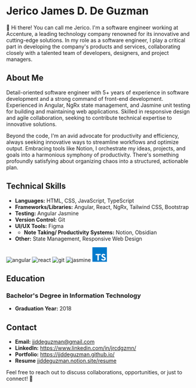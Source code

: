 # Jerico James D. De Guzman

👋 Hi there! You can call me Jerico. I'm a software engineer working at Accenture, a leading technology company renowned for its innovative and cutting-edge solutions. In my role as a software engineer, I play a critical part in developing the company's products and services, collaborating closely with a talented team of developers, designers, and project managers.

## About Me

Detail-oriented software engineer with 5+ years of experience in software development and a strong command of front-end development. Experienced in Angular, NgRx state management, and Jasmine unit testing for building and maintaining web applications. Skilled in responsive design and agile collaboration, seeking to contribute technical expertise to innovative solutions.

Beyond the code, I'm an avid advocate for productivity and efficiency, always seeking innovative ways to streamline workflows and optimize output. Embracing tools like Notion, I orchestrate my ideas, projects, and goals into a harmonious symphony of productivity. There's something profoundly satisfying about organizing chaos into a structured, actionable plan.


## Technical Skills

* **Languages:** HTML, CSS, JavaScript, TypeScript
* **Frameworks/Libraries:** Angular, React, NgRx, Tailwind CSS, Bootstrap
* **Testing:** Angular Jasmine
* **Version Control:** Git
* **UI/UX Tools:** Figma
* * **Note Taking/ Productivity Systems:** Notion, Obsidian
* **Other:** State Management, Responsive Web Design

<p align="left">
</p>

<p align="left">
    <img
      src="https://angular.io/assets/images/logos/angular/angular.svg"
      alt="angular"
      width="40"
      height="40"
    />
        <img
      src="https://logos-download.com/wp-content/uploads/2016/09/React_logo_logotype_emblem.png"
      alt="react"
      width="40"
      height="40"
    /> 
    <img
      src="https://www.vectorlogo.zone/logos/git-scm/git-scm-icon.svg"
      alt="git"
      width="40"
      height="40"
    /> 
    <img
      src="https://www.vectorlogo.zone/logos/jasmine/jasmine-icon.svg"
      alt="jasmine"
      width="40"
      height="40"
    /> 
  <a
    <img
      src="https://raw.githubusercontent.com/devicons/devicon/master/icons/javascript/javascript-original.svg"
      alt="javascript"
      width="40"
      height="40"
    /> 
    <img
      src="https://raw.githubusercontent.com/devicons/devicon/master/icons/typescript/typescript-original.svg"
      alt="typescript"
      width="40"
      height="40"
    /> 
</p>

## Education

### Bachelor's Degree in Information Technology
- **Graduation Year:** 2018
  
## Contact

- **Email:** jjddeguzman@gmail.com
- **LinkedIn:** https://www.linkedin.com/in/jrcdgzmn/
- **Portfolio:** https://jjddeguzman.github.io/
- **Resume** [jjddeguzman.notion.site/resume](https://jjddeguzman.notion.site/resume-95bae7890cd94e71b07b4cb137bc8bf9)

Feel free to reach out to discuss collaborations, opportunities, or just to connect! 🚀
